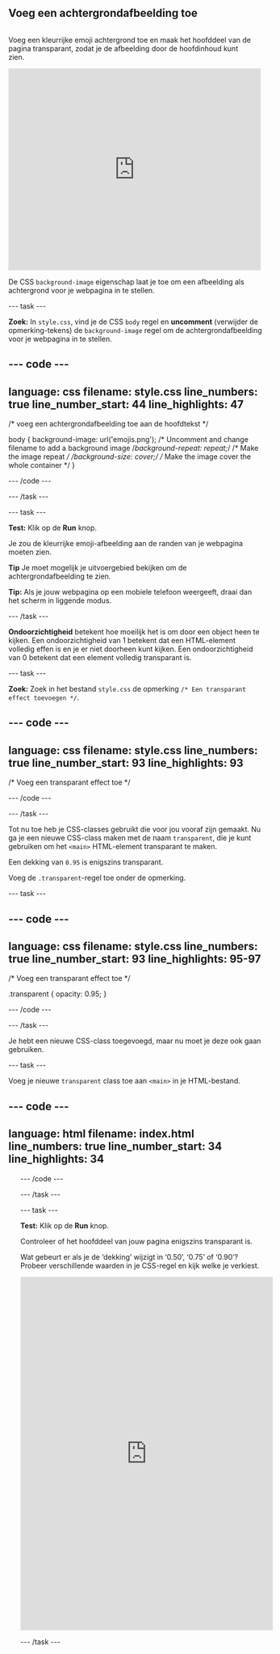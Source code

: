## Voeg een achtergrondafbeelding toe

<div style="display: flex; flex-wrap: wrap">
<div style="flex-basis: 200px; flex-grow: 1; margin-right: 15px;">

Voeg een kleurrijke emoji achtergrond toe en maak het hoofddeel van de pagina transparant, zodat je de afbeelding door de hoofdinhoud kunt zien.

</div>
<div>
<iframe src="https://editor.raspberrypi.org/en/embed/viewer/top-5-emoji-list-step-4" width="500" height="400" frameborder="0" marginwidth="0" marginheight="0" allowfullscreen> </iframe>
</div>
</div>

De CSS `background-image` eigenschap laat je toe om een afbeelding als achtergrond voor je webpagina in te stellen.

\--- task ---

**Zoek:** In `style.css`, vind je de CSS `body` regel en **uncomment** (verwijder de opmerking-tekens) de `background-image` regel om de achtergrondafbeelding voor je webpagina in te stellen.

## --- code ---

language: css
filename: style.css
line_numbers: true
line_number_start: 44
line_highlights: 47
--------------------------------------------------------

/\* voeg een achtergrondafbeelding toe aan de hoofdtekst \*/

body {
background-image: url('emojis.png'); /\* Uncomment and change filename to add a background image
/_background-repeat: repeat;_/ /\* Make the image repeat _/
/_background-size: cover;_/ /_ Make the image cover the whole container \*/
}

\--- /code ---

\--- /task ---

\--- task ---

**Test:** Klik op de **Run** knop.

Je zou de kleurrijke emoji-afbeelding aan de randen van je webpagina moeten zien.

**Tip** Je moet mogelijk je uitvoergebied bekijken om de achtergrondafbeelding te zien.

**Tip:** Als je jouw webpagina op een mobiele telefoon weergeeft, draai dan het scherm in liggende modus.

\--- /task ---

**Ondoorzichtigheid** betekent hoe moeilijk het is om door een object heen te kijken. Een ondoorzichtigheid van 1 betekent dat een HTML-element volledig effen is en je er niet doorheen kunt kijken. Een ondoorzichtigheid van 0 betekent dat een element volledig transparant is.

\--- task ---

**Zoek:** Zoek in het bestand `style.css` de opmerking `/* Een transparant effect toevoegen */`.

## --- code ---

language: css
filename: style.css
line_numbers: true
line_number_start: 93
line_highlights: 93
--------------------------------------------------------

/\* Voeg een transparant effect toe \*/

\--- /code ---

\--- /task ---

Tot nu toe heb je CSS-classes gebruikt die voor jou vooraf zijn gemaakt. Nu ga je een nieuwe CSS-class maken met de naam `transparent`, die je kunt gebruiken om het `<main>` HTML-element transparant te maken.

Een dekking van `0.95` is enigszins transparant.

Voeg de `.transparent`-regel toe onder de opmerking.

\--- task ---

## --- code ---

language: css
filename: style.css
line_numbers: true
line_number_start: 93
line_highlights: 95-97
-----------------------------------------------------------

/\* Voeg een transparant effect toe \*/

.transparent {
opacity: 0.95;
}

\--- /code ---

\--- /task ---

Je hebt een nieuwe CSS-class toegevoegd, maar nu moet je deze ook gaan gebruiken.

\--- task ---

Voeg je nieuwe `transparent` class toe aan `<main>` in je HTML-bestand.

## --- code ---

language: html
filename: index.html
line_numbers: true
line_number_start: 34
line_highlights: 34
--------------------------------------------------------

<main class="transparent">
  <section class="wrap">    
    <ol class="wide">

\--- /code ---

\--- /task ---

\--- task ---

**Test:** Klik op de **Run** knop.

Controleer of het hoofddeel van jouw pagina enigszins transparant is.

Wat gebeurt er als je de ‘dekking’ wijzigt in ‘0.50’, ‘0.75’ of ‘0.90’? Probeer verschillende waarden in je CSS-regel en kijk welke je verkiest.

<div>
<iframe src="https://editor.raspberrypi.org/en/embed/viewer/top-5-emoji-list-step-4" width="500" height="700" frameborder="0" marginwidth="0" marginheight="0" allowfullscreen> </iframe>
</div>

\--- /task ---
